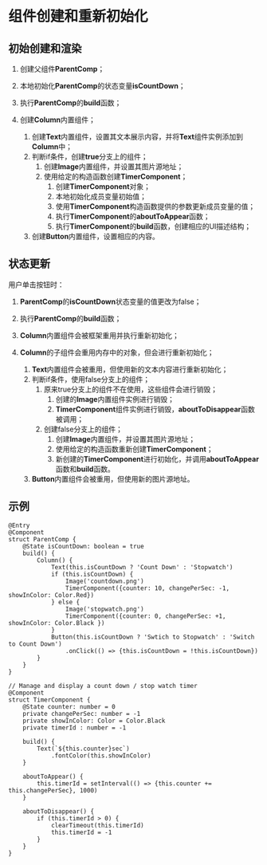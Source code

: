 # 组件创建和重新初始化

## 初始创建和渲染

1. 创建父组件**ParentComp**；

2. 本地初始化**ParentComp**的状态变量**isCountDown**；

3. 执行**ParentComp**的**build**函数；

4. 创建**Column**内置组件；
   1. 创建**Text**内置组件，设置其文本展示内容，并将**Text**组件实例添加到**Column**中；
   2. 判断if条件，创建**true**分支上的组件；
       1. 创建**Image**内置组件，并设置其图片源地址；
       2. 使用给定的构造函数创建**TimerComponent**；
           1. 创建**TimerComponent**对象；
           2. 本地初始化成员变量初始值；
           3. 使用**TimerComponent**构造函数提供的参数更新成员变量的值；
           4. 执行**TimerComponent**的**aboutToAppear**函数；
           5. 执行**TimerComponent**的**build**函数，创建相应的UI描述结构；
   3. 创建**Button**内置组件，设置相应的内容。


## 状态更新

用户单击按钮时：

1. **ParentComp**的**isCountDown**状态变量的值更改为false；

2. 执行**ParentComp**的**build**函数；

3. **Column**内置组件会被框架重用并执行重新初始化；

4. **Column**的子组件会重用内存中的对象，但会进行重新初始化；
   1. **Text**内置组件会被重用，但使用新的文本内容进行重新初始化；
   2. 判断if条件，使用false分支上的组件；
       1. 原来true分支上的组件不在使用，这些组件会进行销毁；
           1. 创建的**Image**内置组件实例进行销毁；
           2. **TimerComponent**组件实例进行销毁，**aboutToDisappear**函数被调用；
       2. 创建false分支上的组件；
           1. 创建**Image**内置组件，并设置其图片源地址；
           2. 使用给定的构造函数重新创建**TimerComponent**；
           3. 新创建的**TimerComponent**进行初始化，并调用**aboutToAppear**函数和**build**函数。
   3. **Button**内置组件会被重用，但使用新的图片源地址。


## 示例

```
@Entry
@Component
struct ParentComp {
    @State isCountDown: boolean = true
    build() {
        Column() {
            Text(this.isCountDown ? 'Count Down' : 'Stopwatch')
            if (this.isCountDown) {
                Image('countdown.png')
                TimerComponent({counter: 10, changePerSec: -1, showInColor: Color.Red})
            } else {
                Image('stopwatch.png')
                TimerComponent({counter: 0, changePerSec: +1, showInColor: Color.Black })
            }
            Button(this.isCountDown ? 'Swtich to Stopwatch' : 'Switch to Count Down')
                .onClick(() => {this.isCountDown = !this.isCountDown})
        }
    }
}

// Manage and display a count down / stop watch timer
@Component
struct TimerComponent {
    @State counter: number = 0
    private changePerSec: number = -1
    private showInColor: Color = Color.Black
    private timerId : number = -1

    build() {
        Text(`${this.counter}sec`)
            .fontColor(this.showInColor)
    }

    aboutToAppear() {
        this.timerId = setInterval(() => {this.counter += this.changePerSec}, 1000)
    }

    aboutToDisappear() {
        if (this.timerId > 0) {
            clearTimeout(this.timerId)
            this.timerId = -1
        }
    }
}   
```
